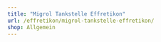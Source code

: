 ```yaml
---
title: "Migrol Tankstelle Effretikon"
url: /effretikon/migrol-tankstelle-effretikon/
shop: Allgemein
---
```

